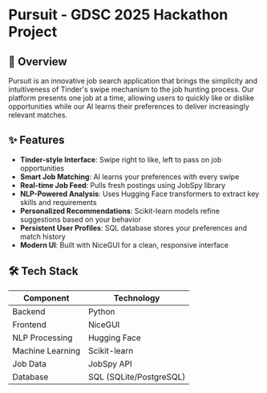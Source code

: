 # Pursuit - GDSC 2025 Hackathon Project


## 🚀 Overview

Pursuit is an innovative job search application that brings the simplicity and intuitiveness of Tinder's swipe mechanism to the job hunting process. Our platform presents one job at a time, allowing users to quickly like or dislike opportunities while our AI learns their preferences to deliver increasingly relevant matches.

## ✨ Features

- **Tinder-style Interface**: Swipe right to like, left to pass on job opportunities
- **Smart Job Matching**: AI learns your preferences with every swipe
- **Real-time Job Feed**: Pulls fresh postings using JobSpy library
- **NLP-Powered Analysis**: Uses Hugging Face transformers to extract key skills and requirements
- **Personalized Recommendations**: Scikit-learn models refine suggestions based on your behavior
- **Persistent User Profiles**: SQL database stores your preferences and match history
- **Modern UI**: Built with NiceGUI for a clean, responsive interface

## 🛠️ Tech Stack

| Component          | Technology         |
|--------------------|--------------------|
| Backend           | Python             |
| Frontend          | NiceGUI            |
| NLP Processing    | Hugging Face       |
| Machine Learning  | Scikit-learn       |
| Job Data          | JobSpy API         |
| Database          | SQL (SQLite/PostgreSQL) |

